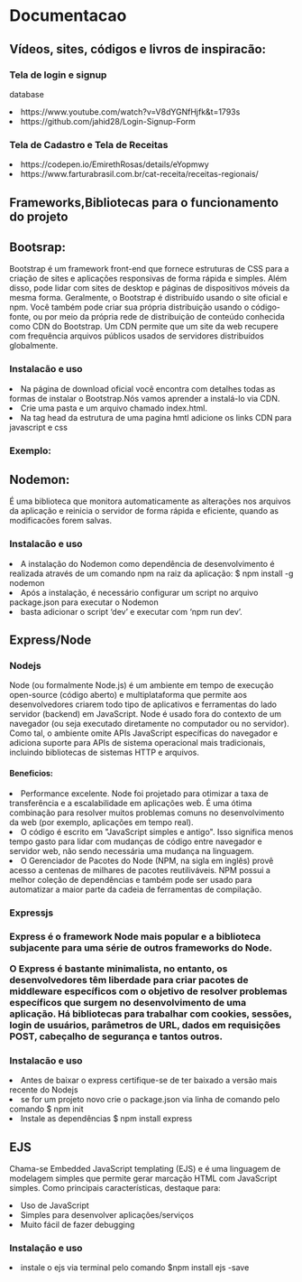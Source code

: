 <h1>Documentacao</h1>
<h2>Vídeos, sites, códigos e livros de inspiracão:</h2>
<h3>Tela de login e signup</h3>
<p>database</p>
<li> https://www.youtube.com/watch?v=V8dYGNfHjfk&t=1793s</li>
<li>https://github.com/jahid28/Login-Signup-Form</li>

<h3>Tela de Cadastro e Tela de Receitas</h3> 
<li>https://codepen.io/EmirethRosas/details/eYopmwy</li> 
<li>https://www.farturabrasil.com.br/cat-receita/receitas-regionais/</li>
<h2>Frameworks,Bibliotecas para o funcionamento do projeto</h2>
<h2>Bootsrap:</h2>
<p>Bootstrap é um framework front-end que fornece estruturas de CSS para a criação de sites e aplicações responsivas de forma rápida e simples. Além disso, pode lidar com sites de desktop e páginas de dispositivos móveis da mesma forma. Geralmente, o Bootstrap é distribuído usando o site oficial e npm. Você também pode criar sua própria distribuição usando o código-fonte, ou por meio da própria rede de distribuição de conteúdo conhecida como CDN do Bootstrap. Um CDN permite que um site da web recupere com frequência arquivos públicos usados ​​de servidores distribuídos globalmente.
</p>
<h3>Instalacão e uso</h3>
<li>Na página de download oficial você encontra com detalhes todas as formas de instalar o Bootstrap.Nós vamos aprender a instalá-lo via CDN.</li>
<li>Crie uma pasta e um arquivo chamado index.html.</li>
<li> Na tag head da estrutura de uma pagina hmtl adicione os links CDN para javascript e css </li>
<h3>Exemplo:</h3>  
  <link href="https://cdn.jsdelivr.net/npm/bootstrap@5.3.3/dist/css/bootstrap.min.css" rel="stylesheet">
  <script src="https://cdn.jsdelivr.net/npm/bootstrap@5.3.3/dist/js/bootstrap.bundle.min.js"></script>
<h2>Nodemon:</h2>
<p> É uma biblioteca que monitora automaticamente as alterações nos arquivos da aplicação e reinicia o servidor de forma rápida e eficiente, quando as modificacões forem salvas. </p>
<h3>Instalacão e uso</h3>
<li>A instalação do Nodemon como dependência de desenvolvimento é realizada através de um comando npm na raiz da aplicação: $ npm install -g nodemon</li>
<li>Após a instalação, é necessário configurar um script no arquivo package.json para executar o Nodemon</li>
<li>basta adicionar o script ‘dev’ e executar com ‘npm run dev’.</li>
<h2>Express/Node</h2>
<h3>Nodejs</h3>
<p> Node (ou formalmente Node.js) é um ambiente em tempo de execução open-source (código aberto) e multiplataforma que permite aos desenvolvedores criarem todo tipo de aplicativos e ferramentas do lado servidor (backend) em JavaScript. Node é usado fora do contexto de um navegador (ou seja executado diretamente no computador ou no servidor). Como tal, o ambiente omite APIs JavaScript específicas do navegador e adiciona suporte para APIs de sistema operacional mais tradicionais, incluindo bibliotecas de sistemas HTTP e arquivos. </p>
<h4>Beneficios:</h4>
<li> Performance excelente. Node foi projetado para otimizar a taxa de transferência e a escalabilidade em aplicações web. É uma ótima combinação para resolver muitos problemas comuns no desenvolvimento da web (por exemplo, aplicações em tempo real).</li>
<li>O código é escrito em "JavaScript simples e antigo". Isso significa menos tempo gasto para lidar com mudanças de código entre navegador e servidor web, não sendo necessária uma mudança na linguagem.</li>
<li>O Gerenciador de Pacotes do Node (NPM, na sigla em inglês) provê acesso a centenas de milhares de pacotes reutiliváveis. NPM possui a melhor coleção de dependências e também pode ser usado para automatizar a maior parte da cadeia de ferramentas de compilação.</li>
<h3>Expressjs<h3>
  <p>Express é o framework Node mais popular e a biblioteca subjacente para uma série de outros frameworks do Node. </p>
  <p>O Express é bastante minimalista, no entanto, os desenvolvedores têm liberdade para criar pacotes de middleware específicos com o objetivo de resolver problemas específicos que surgem no desenvolvimento de uma aplicação. Há bibliotecas para trabalhar com cookies, sessões, login de usuários, parâmetros de URL, dados em requisições POST, cabeçalho de segurança e tantos outros.</p>
<h3>Instalacão e uso</h3>
<li>Antes de baixar o express certifique-se de ter baixado a versão mais recente do Nodejs</li>
<li>se for um projeto novo crie o package.json via linha de comando pelo comando $ npm init</li>
<li>Instale as dependências $ npm install express</li>
<h2>EJS</h2>
<p>Chama-se Embedded JavaScript templating (EJS) e é uma linguagem de modelagem simples que permite gerar marcação HTML com JavaScript simples. Como principais características, destaque para:</h2>
<li>Uso de JavaScript</li>
<li>Simples para desenvolver aplicações/serviços</li>
<li>Muito fácil de fazer debugging</li>
<h3>Instalação e uso</h3>
<li>instale o ejs via terminal pelo comando $npm install ejs -save  </li>

